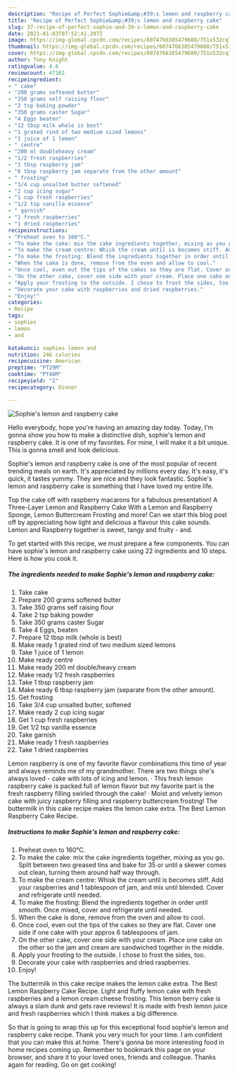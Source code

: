 ```yaml
---
description: "Recipe of Perfect Sophie&amp;#39;s lemon and raspberry cake"
title: "Recipe of Perfect Sophie&amp;#39;s lemon and raspberry cake"
slug: 37-recipe-of-perfect-sophie-and-39-s-lemon-and-raspberry-cake
date: 2021-01-03T07:52:41.297Z
image: https://img-global.cpcdn.com/recipes/6074766385479680/751x532cq70/sophies-lemon-and-raspberry-cake-recipe-main-photo.jpg
thumbnail: https://img-global.cpcdn.com/recipes/6074766385479680/751x532cq70/sophies-lemon-and-raspberry-cake-recipe-main-photo.jpg
cover: https://img-global.cpcdn.com/recipes/6074766385479680/751x532cq70/sophies-lemon-and-raspberry-cake-recipe-main-photo.jpg
author: Tony Knight
ratingvalue: 4.6
reviewcount: 47162
recipeingredient:
- " cake"
- "200 grams softened butter"
- "350 grams self raising flour"
- "2 tsp baking powder"
- "350 grams caster Sugar"
- "4 Eggs beaten"
- "12 tbsp milk whole is best"
- "1 grated rind of two medium sized lemons"
- "1 juice of 1 lemon"
- " centre"
- "200 ml doubleheavy cream"
- "1/2 fresh raspberries"
- "1 tbsp raspberry jam"
- "6 tbsp raspberry jam separate from the other amount"
- " frosting"
- "3/4 cup unsalted butter softened"
- "2 cup icing sugar"
- "1 cup fresh raspberries"
- "1/2 tsp vanilla essence"
- " garnish"
- "1 fresh raspberries"
- "1 dried raspberries"
recipeinstructions:
- "Preheat oven to 160°C."
- "To make the cake: mix the cake ingredients together, mixing as you go. Split between two greased tins and bake for 35 or until a skewer comes out clean, turning them around half way through."
- "To make the cream centre: Whisk the cream until is becomes stiff. Add your raspberries and 1 tablespoon of jam, and mix until blended. Cover and refrigerate until needed."
- "To make the frosting: Blend the ingredients together in order until smooth. Once mixed, cover and refrigerate until needed."
- "When the cake is done, remove from the oven and allow to cool."
- "Once cool, even out the tips of the cakes so they are flat. Cover one side if one cake with your approx 6 tablespoons of jam."
- "On the other cake, cover one side with your cream. Place one cake on the other so the jam and cream are sandwiched together in the middle."
- "Apply your frosting to the outside. I chose to frost the sides, too."
- "Decorate your cake with raspberries and dried raspberries."
- "Enjoy!"
categories:
- Recipe
tags:
- sophies
- lemon
- and

katakunci: sophies lemon and 
nutrition: 246 calories
recipecuisine: American
preptime: "PT29M"
cooktime: "PT40M"
recipeyield: "2"
recipecategory: Dinner

---
```



![Sophie&#39;s lemon and raspberry cake](https://img-global.cpcdn.com/recipes/6074766385479680/751x532cq70/sophies-lemon-and-raspberry-cake-recipe-main-photo.jpg)

Hello everybody, hope you're having an amazing day today. Today, I'm gonna show you how to make a distinctive dish, sophie&#39;s lemon and raspberry cake. It is one of my favorites. For mine, I will make it a bit unique. This is gonna smell and look delicious.

Sophie&#39;s lemon and raspberry cake is one of the most popular of recent trending meals on earth. It's appreciated by millions every day. It's easy, it's quick, it tastes yummy. They are nice and they look fantastic. Sophie&#39;s lemon and raspberry cake is something that I have loved my entire life.

Top the cake off with raspberry macarons for a fabulous presentation! A Three-Layer Lemon and Raspberry Cake With a Lemon and Raspberry Sponge, Lemon Buttercream Frosting and more! Can we start this blog post off by appreciating how light and delicious a flavour this cake sounds. Lemon and Raspberry together is sweet, tangy and fruity - and.


To get started with this recipe, we must prepare a few components. You can have sophie&#39;s lemon and raspberry cake using 22 ingredients and 10 steps. Here is how you cook it.

<!--inarticleads1-->

##### The ingredients needed to make Sophie&#39;s lemon and raspberry cake:

1. Take  cake
1. Prepare 200 grams softened butter
1. Take 350 grams self raising flour
1. Take 2 tsp baking powder
1. Take 350 grams caster Sugar
1. Take 4 Eggs, beaten
1. Prepare 12 tbsp milk (whole is best)
1. Make ready 1 grated rind of two medium sized lemons
1. Take 1 juice of 1 lemon
1. Make ready  centre
1. Make ready 200 ml double/heavy cream
1. Make ready 1/2 fresh raspberries
1. Take 1 tbsp raspberry jam
1. Make ready 6 tbsp raspberry jam (separate from the other amount).
1. Get  frosting
1. Take 3/4 cup unsalted butter, softened
1. Make ready 2 cup icing sugar
1. Get 1 cup fresh raspberries
1. Get 1/2 tsp vanilla essence
1. Take  garnish
1. Make ready 1 fresh raspberries
1. Take 1 dried raspberries


Lemon raspberry is one of my favorite flavor combinations this time of year and always reminds me of my grandmother. There are two things she&#39;s always loved - cake with lots of icing and lemon. · This fresh lemon raspberry cake is packed full of lemon flavor but my favorite part is the fresh raspberry filling swirled through the cake! · Moist and velvety lemon cake with juicy raspberry filling and raspberry buttercream frosting! The buttermilk in this cake recipe makes the lemon cake extra. The Best Lemon Raspberry Cake Recipe. 

<!--inarticleads2-->

##### Instructions to make Sophie&#39;s lemon and raspberry cake:

1. Preheat oven to 160°C.
1. To make the cake: mix the cake ingredients together, mixing as you go. Split between two greased tins and bake for 35 or until a skewer comes out clean, turning them around half way through.
1. To make the cream centre: Whisk the cream until is becomes stiff. Add your raspberries and 1 tablespoon of jam, and mix until blended. Cover and refrigerate until needed.
1. To make the frosting: Blend the ingredients together in order until smooth. Once mixed, cover and refrigerate until needed.
1. When the cake is done, remove from the oven and allow to cool.
1. Once cool, even out the tips of the cakes so they are flat. Cover one side if one cake with your approx 6 tablespoons of jam.
1. On the other cake, cover one side with your cream. Place one cake on the other so the jam and cream are sandwiched together in the middle.
1. Apply your frosting to the outside. I chose to frost the sides, too.
1. Decorate your cake with raspberries and dried raspberries.
1. Enjoy!


The buttermilk in this cake recipe makes the lemon cake extra. The Best Lemon Raspberry Cake Recipe. Light and fluffy lemon cake with fresh raspberries and a lemon cream cheese frosting. This lemon berry cake is always a slam dunk and gets rave reviews! It is made with fresh lemon juice and fresh raspberries which I think makes a big difference. 

So that is going to wrap this up for this exceptional food sophie&#39;s lemon and raspberry cake recipe. Thank you very much for your time. I am confident that you can make this at home. There's gonna be more interesting food in home recipes coming up. Remember to bookmark this page on your browser, and share it to your loved ones, friends and colleague. Thanks again for reading. Go on get cooking!
